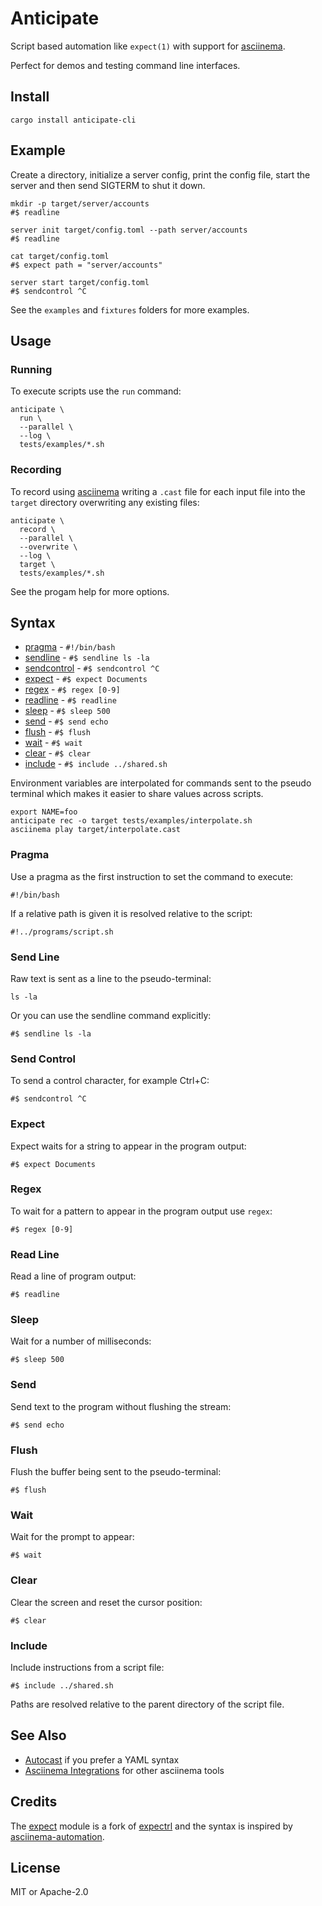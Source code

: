 # Anticipate

Script based automation like `expect(1)` with support for [asciinema][].

Perfect for demos and testing command line interfaces.

## Install

```
cargo install anticipate-cli
```

## Example

Create a directory, initialize a server config, print the config file, start the server and then send SIGTERM to shut it down.

```shell
mkdir -p target/server/accounts
#$ readline

server init target/config.toml --path server/accounts
#$ readline

cat target/config.toml
#$ expect path = "server/accounts"

server start target/config.toml
#$ sendcontrol ^C
```

See the `examples` and `fixtures` folders for more examples.

## Usage

### Running

To execute scripts use the `run` command:

```
anticipate \
  run \
  --parallel \
  --log \
  tests/examples/*.sh
```

### Recording

To record using [asciinema][] writing a `.cast` file for each input file into the `target` directory overwriting any existing files:

```
anticipate \
  record \
  --parallel \
  --overwrite \
  --log \
  target \
  tests/examples/*.sh
```

See the progam help for more options.

## Syntax

* [pragma](#pragma) - `#!/bin/bash`
* [sendline](#send-line) - `#$ sendline ls -la`
* [sendcontrol](#send-control) - `#$ sendcontrol ^C`
* [expect](#expect) - `#$ expect Documents`
* [regex](#regex) - `#$ regex [0-9]`
* [readline](#read-line) - `#$ readline`
* [sleep](#sleep) - `#$ sleep 500`
* [send](#send) - `#$ send echo`
* [flush](#flush) - `#$ flush`
* [wait](#wait) - `#$ wait`
* [clear](#clear) - `#$ clear`
* [include](#include) - `#$ include ../shared.sh`

Environment variables are interpolated for commands sent to the pseudo terminal which makes it easier to share values across scripts. 

```
export NAME=foo
anticipate rec -o target tests/examples/interpolate.sh
asciinema play target/interpolate.cast
```

### Pragma

Use a pragma as the first instruction to set the command to execute:

```
#!/bin/bash
```

If a relative path is given it is resolved relative to the script:

```
#!../programs/script.sh
```

### Send Line

Raw text is sent as a line to the pseudo-terminal:

```
ls -la
```

Or you can use the sendline command explicitly:

```
#$ sendline ls -la
```

### Send Control

To send a control character, for example Ctrl+C:

```
#$ sendcontrol ^C
```

### Expect

Expect waits for a string to appear in the program output:

```
#$ expect Documents
```

### Regex

To wait for a pattern to appear in the program output use `regex`:

```
#$ regex [0-9]
```

### Read Line

Read a line of program output:

```
#$ readline
```

### Sleep

Wait for a number of milliseconds:

```
#$ sleep 500
```

### Send

Send text to the program without flushing the stream:

```
#$ send echo
```

### Flush

Flush the buffer being sent to the pseudo-terminal:

```
#$ flush
```

### Wait

Wait for the prompt to appear:

```
#$ wait
```

### Clear

Clear the screen and reset the cursor position:

```
#$ clear
```

### Include

Include instructions from a script file:

```
#$ include ../shared.sh
```

Paths are resolved relative to the parent directory of the script file.

## See Also

* [Autocast](https://github.com/k9withabone/autocast) if you prefer a YAML syntax
* [Asciinema Integrations](https://docs.asciinema.org/integrations/) for other asciinema tools 

## Credits

The [expect](/expect) module is a fork of [expectrl](https://github.com/zhiburt/expectrl/) and the syntax is inspired by [asciinema-automation](https://github.com/PierreMarchand20/asciinema_automation/).

## License

MIT or Apache-2.0

[asciinema]: https://asciinema.org/
